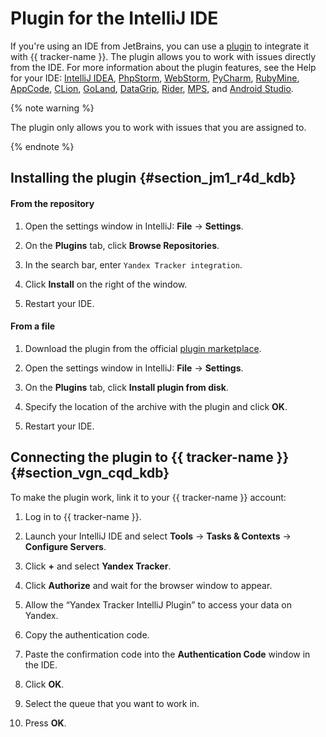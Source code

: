 # Plugin for the **IntelliJ** IDE

If you're using an IDE from JetBrains, you can use a [plugin](https://plugins.jetbrains.com/plugin/10549-yandex-tracker-integration) to integrate it with {{ tracker-name }}. The plugin allows you to work with issues directly from the IDE. For more information about the plugin features, see the Help for your IDE: [IntelliJ IDEA](https://www.jetbrains.com/help/idea/managing-tasks-and-context.html), [PhpStorm](https://www.jetbrains.com/help/phpstorm/2017.2/managing-tasks-and-contexts.html), [WebStorm](https://www.jetbrains.com/help/webstorm/managing-tasks-and-context.html), [PyCharm](https://www.jetbrains.com/help/pycharm/managing-tasks-and-context.html), [RubyMine](https://www.jetbrains.com/help/ruby/managing-tasks-and-context.html), [AppCode](https://www.jetbrains.com/help/objc/managing-tasks-and-context.html), [CLion](https://www.jetbrains.com/help/clion/managing-tasks-and-context.html), [GoLand](https://www.jetbrains.com/help/clion/2017.2/managing-tasks-and-contexts.html), [DataGrip](https://www.jetbrains.com/help/idea/managing-tasks-and-context.html), [Rider](https://www.jetbrains.com/help/rider/managing_tasks_and_context.html), [MPS](https://www.jetbrains.com/help/idea/managing-tasks-and-context.html), and [Android Studio](https://www.jetbrains.com/help/idea/managing-tasks-and-context.html).

{% note warning %}

The plugin only allows you to work with issues that you are assigned to.

{% endnote %}

## Installing the plugin {#section_jm1_r4d_kdb}


#### From the repository

1. Open the settings window in IntelliJ: **File** → **Settings**.

1. On the **Plugins** tab, click **Browse Repositories**.

1. In the search bar, enter `Yandex Tracker integration`.

1. Click **Install** on the right of the window.

1. Restart your IDE.

#### From a file

1. Download the plugin from the official [plugin marketplace](https://plugins.jetbrains.com/plugin/10549-yandex-tracker-integration).

1. Open the settings window in IntelliJ: **File** → **Settings**.

1. On the **Plugins** tab, click **Install plugin from disk**.

1. Specify the location of the archive with the plugin and click **OK**.

1. Restart your IDE.

## Connecting the plugin to {{ tracker-name }} {#section_vgn_cqd_kdb}


To make the plugin work, link it to your {{ tracker-name }} account:


1. Log in to {{ tracker-name }}.

1. Launch your IntelliJ IDE and select **Tools** → **Tasks & Contexts** → **Configure Servers**.

1. Click **+** and select **Yandex Tracker**.

1. Click **Authorize** and wait for the browser window to appear.

1. Allow the <q>Yandex Tracker IntelliJ Plugin</q> to access your data on Yandex.

1. Copy the authentication code.

1. Paste the confirmation code into the **Authentication Code** window in the IDE.

1. Click **OK**.

1. Select the queue that you want to work in.

1. Press **OK**.